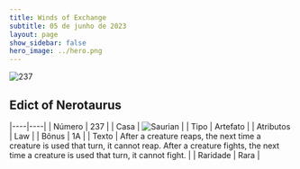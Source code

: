 ```yaml
---
title: Winds of Exchange
subtitle: 05 de junho de 2023
layout: page
show_sidebar: false
hero_image: ../hero.png
---
```


![237](https://mastervault-storage-prod.s3.amazonaws.com/media/card_front/en/600_237_a74613b9f39a_en.png)


## Edict of Nerotaurus

|----|----|
| Número | 237 |
| Casa | ![Saurian](https://archonarcana.com/images/thumb/9/9e/Saurian_P.png/22px-Saurian_P.png "Sauro") |
| Tipo | Artefato |
| Atributos | Law |
| Bônus | 1A |
| Texto | After a creature reaps, the next time a creature is used that turn, it cannot reap. After a creature fights, the next time a creature is used that turn, it cannot fight.  |
| Raridade | Rara |
